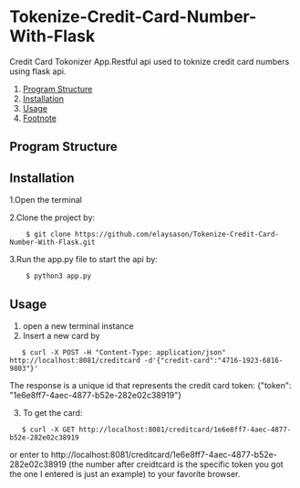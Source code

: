 # Tokenize-Credit-Card-Number-With-Flask
Credit Card Tokonizer App.Restful api used to toknize credit card numbers using flask api.
1. [Program Structure](https://github.com/elaysason/Weather-Prediction-Project/blob/main/README.md#program-structure)  
2. [Installation](#Installation)
3. [Usage](#Usage)
3. [Footnote](#footnote)

## Program Structure

## Installation
1.Open the terminal

2.Clone the project by:
```
    $ git clone https://github.com/elaysason/Tokenize-Credit-Card-Number-With-Flask.git
```
3.Run the app.py file to start the api by:
```
    $ python3 app.py
```

## Usage
1. open a new terminal instance
2. Insert a new card by 
```
   $ curl -X POST -H "Content-Type: application/json" http://localhost:8081/creditcard -d'{"credit-card":"4716-1923-6816-9803"}'
```
The response is a unique id that represents the credit card token:
{"token": "1e6e8ff7-4aec-4877-b52e-282e02c38919"}

3. To get the card:
```
   $ curl -X GET http://localhost:8081/creditcard/1e6e8ff7-4aec-4877-b52e-282e02c38919
```
or enter to http://localhost:8081/creditcard/1e6e8ff7-4aec-4877-b52e-282e02c38919 (the number after creidtcard is the specific token you got the one I entered is just an example) to your favorite browser.
